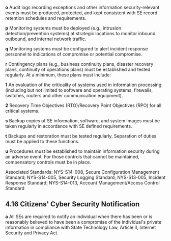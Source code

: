 **o** Audit logs recording exceptions and other information security-relevant events must be produced, protected, and kept consistent with SE record retention schedules and requirements.

**p** Monitoring systems must be deployed (e.g., intrusion detection/prevention systems) at strategic locations to monitor inbound, outbound, and internal network traffic.

**q** Monitoring systems must be configured to alert incident response personnel to indications of compromise or potential compromise.

**r** Contingency plans (e.g., business continuity plans, disaster recovery plans, continuity of operations plans) must be established and tested regularly. At a minimum, these plans must include:

**1** An evaluation of the criticality of systems used in information processing (including but not limited to software and operating systems, firewalls, switches, routers and other communication equipment).

**2** Recovery Time Objectives (RTO)/Recovery Point Objectives (RPO) for all critical systems.

**s** Backup copies of SE information, software, and system images must be taken regularly in accordance with SE defined requirements.

**t** Backups and restoration must be tested regularly. Separation of duties must be applied to these functions.

**u** Procedures must be established to maintain information security during an adverse event. For those controls that cannot be maintained, compensatory controls must be in place.

Associated Standards: NYS-S14-008, Secure Configuration Management Standard; NYS-S14-005, Security Logging Standard; NYS-S13-005, Incident Response Standard; NYS-S14-013, Account Management/Access Control Standard

## **4.16 Citizens' Cyber Security Notification**

**a** All SEs are required to notify an individual when there has been or is reasonably believed to have been a compromise of the individual's private information in compliance with State Technology Law, Article II, Internet Security and Privacy Act.